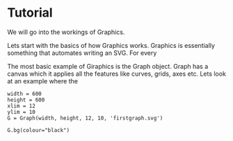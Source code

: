# Tutorial 
We will go into the workings of Graphics. 

Lets start with the basics of how Graphics works. Graphics is essentially something that automates writing an SVG. For every

The most basic example of Giraphics is the Graph object. Graph has a canvas which it applies all the features like curves, grids, axes etc.
Lets look at an example where the
```
width = 600
height = 600
xlim = 12
ylim = 10
G = Graph(width, height, 12, 10, 'firstgraph.svg')

G.bg(colour="black")

```
